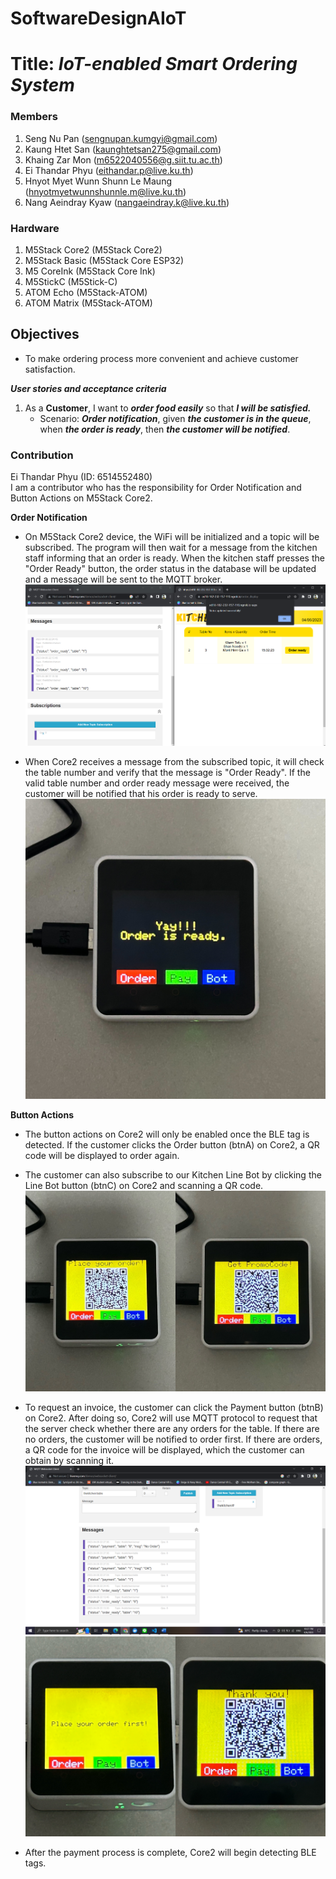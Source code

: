 # SoftwareDesignAIoT
# Title: ***IoT-enabled Smart Ordering System***

### Members
1. Seng Nu Pan (sengnupan.kumgyi@gmail.com)
2. Kaung Htet San (kaunghtetsan275@gmail.com)
3. Khaing Zar Mon (m6522040556@g.siit.tu.ac.th)
4. Ei Thandar Phyu (eithandar.p@live.ku.th)
5. Hnyot Myet Wunn Shunn Le Maung (hnyotmyetwunnshunnle.m@live.ku.th)
6. Nang Aeindray Kyaw (nangaeindray.k@live.ku.th)

### Hardware
1. M5Stack Core2 (M5Stack Core2)
2. M5Stack Basic (M5Stack Core ESP32)
3. M5 CoreInk (M5Stack Core Ink)
4. M5StickC (M5Stick-C)
5. ATOM Echo (M5Stack-ATOM)
6. ATOM Matrix (M5Stack-ATOM)

## Objectives
* To make ordering process more convenient and achieve customer satisfaction.

***User stories and acceptance criteria***
1. As a **Customer**, I want to ***order food easily*** so that ***I will be satisfied.***
    * Scenario: ***Order notification***, given ***the customer is in the queue***, when ***the order is ready***, then ***the customer will be notified***.

### Contribution

Ei Thandar Phyu (ID: 6514552480) <br>
I am a contributor who has the responsibility for Order Notification and Button Actions on M5Stack Core2. <br>

**Order Notification**  
* On M5Stack Core2 device, the WiFi will be initialized and a topic will be subscribed. The program will then wait for a message from the kitchen staff informing that an order is ready. When the kitchen staff presses the "Order Ready" button, the order status in the database will be updated and a message will be sent to the MQTT broker. <br>
![Publish order ready message](/images/send_order_ready.png)

* When Core2 receives a message from the subscribed topic, it will check the table number and verify that the message is "Order Ready". If the valid table number and order ready message were received, the customer will be notified that his order is ready to serve. <br>
![Notify Customer](/images/order_notify.jpg)

**Button Actions**
* The button actions on Core2 will only be enabled once the BLE tag is detected. If the customer clicks the Order button (btnA) on Core2, a QR code will be displayed to order again. <br>

* The customer can also subscribe to our Kitchen Line Bot by clicking the Line Bot button (btnC) on Core2 and scanning a QR code. <br>
![Place Order QR - btnA and Line Bot QE - btnC](/images/btnA_C.jpg)

* To request an invoice, the customer can click the Payment button (btnB) on Core2. After doing so, Core2 will use MQTT protocol to request that the server check whether there are any orders for the table. If there are no orders, the customer will be notified to order first. If there are orders, a QR code for the invoice will be displayed, which the customer can obtain by scanning it. <br>
![Payment message on MQTT Broker](/images/request_payment.png)
![Payment Action - btnB](/images/pay_btnB.jpg)


* After the payment process is complete, Core2 will begin detecting BLE tags.
